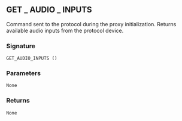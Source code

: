 ## GET \_  AUDIO \_  INPUTS

Command sent to the protocol during the proxy initialization. Returns available audio inputs from the protocol device.


### Signature

`GET_AUDIO_INPUTS ()`


### Parameters

`None`


### Returns

`None`